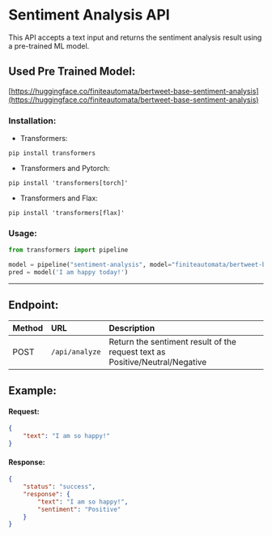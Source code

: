 # Sentiment Analysis API

This API accepts a text input and returns the sentiment analysis result using a pre-trained ML model.

## Used Pre Trained Model:

[https://huggingface.co/finiteautomata/bertweet-base-sentiment-analysis](https://huggingface.co/finiteautomata/bertweet-base-sentiment-analysis)

### Installation:

- Transformers:

```
pip install transformers
```

- Transformers and Pytorch:

```
pip install 'transformers[torch]'
```

- Transformers and Flax:

```
pip install 'transformers[flax]'
```

### Usage:

```Python
from transformers import pipeline

model = pipeline("sentiment-analysis", model="finiteautomata/bertweet-base-sentiment-analysis")
pred = model('I am happy today!')
```

---

## Endpoint:

| Method | URL            | Description                                                                  |
| :----- | :------------- | :--------------------------------------------------------------------------- |
| POST   | `/api/analyze` | Return the sentiment result of the request text as Positive/Neutral/Negative |

## Example:

#### Request:

```json
{
	"text": "I am so happy!"
}
```

#### Response:

```json
{
	"status": "success",
	"response": {
		"text": "I am so happy!",
		"sentiment": "Positive"
	}
}
```
